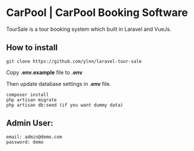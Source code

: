 # CarPool | CarPool Booking Software

TourSale is a tour booking system which built in Laravel and VueJs.

## How to install

```
git clone https://github.com/ylnn/laravel-tour-sale
```

Copy **.env.example** file to **.env**

Then update database settings in **.env** file.
```
composer install
php artisan migrate 
php artisan db:seed (if you want dummy data)
```

## Admin User:
```
email: admin@demo.com
password: demo
```

